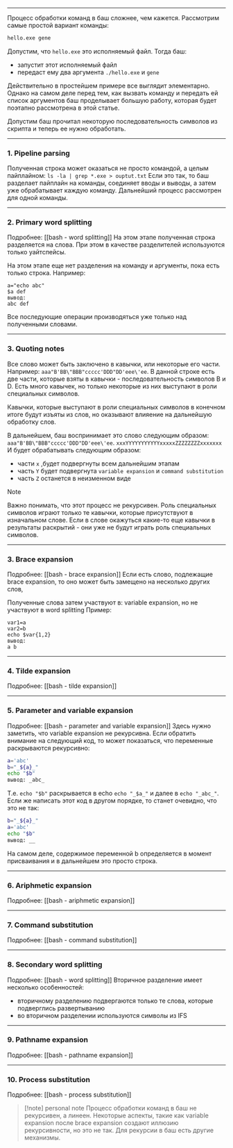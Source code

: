 ___
Процесс обработки команд в баш сложнее, чем кажется. Рассмотрим самые простой вариант команды:

```bash
hello.exe gene
```

Допустим, что `hello.exe` это исполняемый файл. Тогда баш:
- запустит этот исполняемый файл
- передаст ему два аргумента `./hello.exe` и `gene`

Действительно в простейшем примере все выглядит элементарно. Однако на самом деле перед тем, как вызвать команду и передать ей список аргументов баш проделывает большую работу, которая будет поэтапно рассмотрена в этой статье.

Допустим баш прочитал некоторую последовательность символов из скрипта и теперь ее нужно обработать.

___
### 1. Pipeline parsing

Полученная строка может оказаться не просто командой, а целым пайплайном: `ls -la | grep *.exe > ouptut.txt`
Если это так, то баш разделает пайплайн на команды, соединяет вводы и выводы, а затем уже обрабатывает каждую команду.
Дальнейший процесс рассмотрен для одной команды.

___
### 2. Primary word splitting

Подробнее: [[bash - word splitting]]
На этом этапе полученная строка разделяется на слова. При этом в качестве разделителей используются только уайтспейсы.

На этом этапе еще нет разделения на команду и аргументы, пока есть только строка. Например:
```
a="echo abc"
$a def
вывод:
abc def
```

Все последующие операции производяться уже только над полученными словами.

___
### 3. Quoting notes

Все слово может быть заключено в кавычки, или некоторые его части.
Например: `aaa"B'BB\"BBB"ccccc'DDD"DD'eee\'ee`.
В данной строке есть две части, которые взяты в кавычки - последовательность символов B и D. Есть много кавычек, но только некоторые из них выступают в роли специальных символов.

Кавычки, которые выступают в роли специальных символов в конечном итоге будут изъяты из слов, но оказывают влияение на дальнейшую обработку слов.

В дальнейшем, баш воспринимает это слово следующим образом:
`aaa"B'BB\"BBB"ccccc'DDD"DD'eee\'ee`.
`xxxYYYYYYYYYYYxxxxxZZZZZZZZxxxxxxx`
И будет обрабатывать следующим образом:
- части `x` ,будет подвергнуты всем дальнейшим этапам
- часть `Y` будет подвергнута `variable expansion` и `command substitution`
- часть `Z` останется в неизменном виде

>[!note]
>Важно понимать, что этот процесс не рекурсивен.
>Роль специальных символов играют только те кавычки, которые присутствуют в изначальном слове. Если в слове окажуться какие-то еще кавычки в результаты раскрытий - они уже не будут играть роль специальных символов.

___
### 3. Brace expansion

Подробнее: [[bash - brace expansion]]
Если есть слово, подлежащие brace expansion, то оно может быть замещено на несколько других слов, 

Полученные слова затем участвуют в: variable expansion,
но не участвуют в word splitting
Пример:
```
var1=a
var2=b
echo $var{1,2}
вывод:
a b
```

___
### 4. Tilde expansion

Подробнее: [[bash - tilde expansion]]

___
### 5. Parameter and variable expansion

Подробнее: [[bash - parameter and variable expansion]]
Здесь нужно заметить, что variable expansion не рекурсивна. Если обратить внимание на следующий код, то может показаться, что переменные раскрываются рекурсивно:
```bash
a='abc'
b="_${a}_"
echo "$b"
вывод: _abc_
```
Т.е. `echo "$b"` раскрывается в echo `echo "_$a_"` и далее в `echo "_abc_"`.
Если же написать этот код в другом порядке, то станет очевидно, что это не так:
```bash
b="_${a}_"
a='abc'
echo "$b"
вывод: __
```
На самом деле, содержимое переменной b определяется в момент присваивания и в дальнейшем это просто строка.

___
### 6. Ariphmetic expansion

Подробнее: [[bash - ariphmetic expansion]]

___
### 7. Command substitution

Подробнее: [[bash - command substitution]]

___
### 8. Secondary word splitting

Подробнее: [[bash - word splitting]]
Вторичное разделение имеет несколько особенностей:
- вторичному разделению подвергаются только те слова, которые подверглись развертыванию
- во вторичном разделении используются символы из IFS

___
### 9. Pathname expansion

Подробнее: [[bash - pathname expansion]]

___
### 10. Process substitution

Подробнее: [[bash - process substitution]]

>[!note] personal note
>Процесс обработки команд в баш не рекурсивен, а линеен. Некоторые аспекты, такие как variable expansion после brace expansion создают иллюзию рекурсивности, но это не так. Для рекурсии в баш есть другие механизмы.


 
